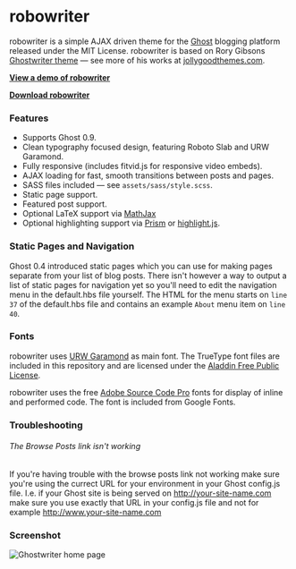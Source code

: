 # robowriter

robowriter is a simple AJAX driven theme for the [Ghost](http://github.com/tryghost/ghost/) blogging platform released under the MIT License. robowriter is based on Rory Gibsons [Ghostwriter theme](http://github.com/roryg/ghostwriter) — see more of his works at [jollygoodthemes.com](http://jollygoodthemes.com).

**[View a demo of robowriter](https://ulrik.is/writing)**

**[Download robowriter](https://github.com/skalarproduktraum/robowriter/archive/master.zip)**

### Features

* Supports Ghost 0.9.
* Clean typography focused design, featuring Roboto Slab and URW Garamond.
* Fully responsive (includes fitvid.js for responsive video embeds).
* AJAX loading for fast, smooth transitions between posts and pages.
* SASS files included — see `assets/sass/style.scss`.
* Static page support.
* Featured post support.
* Optional LaTeX support via [MathJax](http://mathjax.org)
* Optional highlighting support via [Prism](http://prismjs.com) or [highlight.js](https://highlightjs.org).

### Static Pages and Navigation

Ghost 0.4 introduced static pages which you can use for making pages separate from your list of blog posts. There isn't however a way to output a list of static pages for navigation yet so you'll need to edit the navigation menu in the default.hbs file yourself. The HTML for the menu starts on `line 37` of the default.hbs file and contains an example `About` menu item on `line 40`.

### Fonts

robowriter uses [URW Garamond](http://garamond.org/urw) as main font. The TrueType font files are included in this repository and are licensed under the [Aladdin Free Public License](http://web.archive.org/web/20021010015844/http://www.artifex.com/downloads/doc/Public.htm).

robowriter uses the free [Adobe Source Code Pro](https://github.com/adobe-fonts/source-code-pro) fonts for display of inline and performed code. The font is included from Google Fonts.

### Troubleshooting

###### The Browse Posts link isn't working

If you're having trouble with the browse posts link not working make sure you're using the currect URL for your environment in your Ghost config.js file. I.e. if your Ghost site is being served on http://your-site-name.com make sure you use exactly that URL in your config.js file and not for example http://www.your-site-name.com

### Screenshot

![Ghostwriter home page](https://github.com/roryg/ghostwriter/blob/master/screenshot.png?raw=true)
